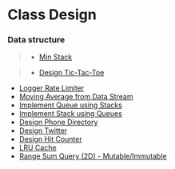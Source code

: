 # Class Design

### Data structure

> * [Min Stack](min_stack.md)

> * [Design Tic-Tac-Toe](design_tic_tac_toe.md)

 * [Logger Rate Limiter](logger_rate_limiter.md)
 * [Moving Average from Data Stream](moving_average_from_data_stream.md)
 * [Implement Queue using Stacks](implement_queue_using_stacks.md)
 * [Implement Stack using Queues](implement_stack_using_queues.md)
 * [Design Phone Directory](design_phone_directory.md)
 * [Design Twitter](design_twitter.md)
 * [Design Hit Counter](design_hit_counter.md)
 * [LRU Cache](lru_cache.md)
 * [Range Sum Query (2D) - Mutable/Immutable](range_sum_query_immutable.md)
 
